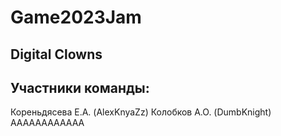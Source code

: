 # Game2023Jam

## Digital Clowns

## Участники команды:
Кореньдясева Е.А. (AlexKnyaZz)
Колобков А.О. (DumbKnight)
АААААААААААА